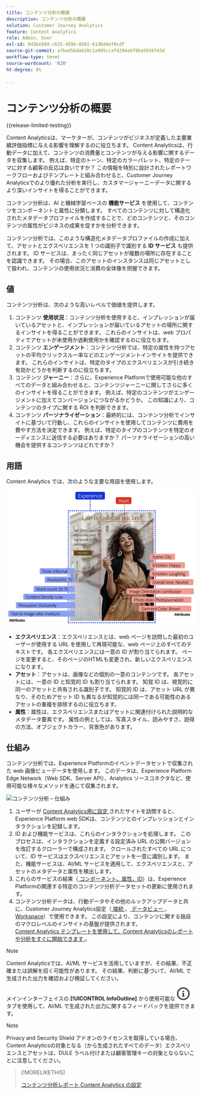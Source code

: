 ```yaml
---
title: コンテンツ分析の概要
description: コンテンツ分析の概要
solution: Customer Journey Analytics
feature: Content Analytics
role: Admin, User
exl-id: 0d3be50d-c635-459b-8b01-61d6d4ef0cdf
source-git-commit: a7bed5bdab20c1a995ccaf4294a5f9ba5918f43d
workflow-type: tm+mt
source-wordcount: '820'
ht-degree: 0%

---
```


# コンテンツ分析の概要

{{release-limited-testing}}

Content Analyticsは、マーケターが、コンテンツがビジネスが定義した主要業績評価指標に与える影響を理解するのに役立ちます。 Content Analyticsは、行動データに加えて、コンテンツの消費量とコンテンツが与える影響に関するデータを収集します。 例えば、特定のトーン、特定のカラーパレット、特定のテーマに対する顧客の反応は良いですか？ この情報を特別に設計されたレポートワークフローおよびテンプレートと組み合わせると、Customer Journey Analyticsでのより優れた分析を実行し、カスタマージャーニーデータに関するより深いインサイトを得ることができます。

コンテンツ分析は、AI と機械学習ベースの **機能サービス** を使用して、コンテンツをコンポーネントと属性に分類します。 すべてのコンテンツに対して構造化されたメタデータプロファイルを作成することで、どのコンテンツと、そのコンテンツの属性がビジネスの成果を促すかを分析できます。

コンテンツ分析では、このような構造化メタデータプロファイルの作成に加えて、アセットとエクスペリエンスを 1 つの識別子で識別する **ID サービス** も提供されます。 ID サービスは、まったく同じアセットが複数の場所に存在することを認識できます。 その場合、このアセットのインスタンスは同じアセットとして扱われ、コンテンツの使用状況と消費の全体像を把握できます。

## 値

コンテンツ分析は、次のような高いレベルで価値を提供します。

1. コンテンツ **使用状況**：コンテンツ分析を使用すると、インプレッションが届いているアセットと、インプレッションが届いているアセットの場所に関するインサイトを得ることができます。 これらのインサイトは、web プロパティでアセットが未使用か過剰使用かを確認するのに役立ちます。
1. コンテンツ **エンゲージメント**：コンテンツ分析では、特定の属性を持つアセットの平均クリックスルー率などのエンゲージメントインサイトを提供できます。 これらのインサイトは、特定のタイプのエクスペリエンスが引き続き有効かどうかを判断するのに役立ちます。
1. コンテンツ **ジャーニー**：さらに、Experience Platformで使用可能な他のすべてのデータと組み合わせると、コンテンツジャーニーに関してさらに多くのインサイトを得ることができます。 例えば、特定のコンテンツがエンゲージメントに加えてコンバージョンにつながるかどうか。 この知識により、コンテンツのタイプに関する ROI を判断できます。
1. コンテンツ **パーソナライゼーション**：最終的には、コンテンツ分析でインサイトに基づいて行動し、これらのインサイトを使用してコンテンツに費用を費やす方法を決定できます。 例えば、特定のタイプのコンテンツを特定のオーディエンスに送信する必要はありますか？ パーソナライゼーションの高い機会を提供するコンテンツはどれですか？

## 用語

Content Analytics では、次のような主要な用語を使用します。

![Assetsとエクスペリエンス ](/help/content-analytics/assets/content-analytics-experience-asset.png)

* **エクスペリエンス**：エクスペリエンスとは、web ページを訪問した最初のユーザーが使用する URL を使用して再現可能な、web ページ上のすべてのテキストです。 各エクスペリエンスには一意の ID が割り当てられます。 ページを変更すると、そのページのHTMLも変更され、新しいエクスペリエンスになります。
* **アセット**：アセットは、画像などの個別の一意のコンテンツです。 各アセットには、一意の ID と知覚的 ID も割り当てられます。 知覚 ID は、視覚的に同一のアセットと共有される識別子です。 知覚的 ID は、アセット URL が異なり、そのためアセット ID も異なるが知覚的には同一である可能性のあるアセットの重複を排除するのに役立ちます。
* **属性**：属性は、エクスペリエンスまたはアセットに関連付けられた説明的なメタデータ要素です。 属性の例としては、写真スタイル、読みやすさ、説得の方法、オブジェクトカラー、背景色があります。

## 仕組み

コンテンツ分析では、Experience Platformのイベントデータセットで収集された web 画像ビューデータを使用します。 このデータは、Experience Platform Edge Network（Web SDK、Server API）、Analytics ソースコネクタなど、使用可能な様々なメソッドを通じて収集されます。

![ コンテンツ分析 – 仕組み ](assets/aca-overview.gif)


1. ユーザーが [Content Analytics用に設定 ](config/configuration.md) されたサイトを訪問すると、Experience Platform web SDKは、コンテンツとのインプレッションとインタラクションを記録します。
1. ID および機能サービスは、これらのインタラクションを処理します。 このプロセスは、インタラクションを定義する設定済み URL の公開バージョンを改訂するクローラーで構成されます。 クロールされたすべての URL について、ID サービスはエクスペリエンスとアセットを一意に識別します。 また、機能サービスは、AI/ML サービスを適用して、エクスペリエンスと、アセットのメタデータと属性を検出します。
1. これらのサービスの結果（[ コンポーネント、属性、ID](/help/content-analytics/report/components.md)）は、Experience Platformの関連する特定のコンテンツ分析データセットの更新に使用されます。
1. コンテンツ分析データは、行動データやその他のルックアップデータと共に、Customer Journey Analytics設定（[ 接続 ](/help/connections/overview.md)、[ データビュー ](/help/data-views/data-views.md)、[Workspace](/help/analysis-workspace/home.md)）で使用できます。 この設定により、コンテンツに関する独自のマクロレベルのインサイトの基盤が提供されます。 <br/>[Content Analytics テンプレートを使用して、Content Analyticsのレポートや分析をすぐに開始できます ](/help/content-analytics/report/report.md#template)。

>[!NOTE]
>
>Content Analyticsでは、AI/ML サービスを活用していますが、その結果、不正確または誤解を招く可能性があります。 その結果、判断に基づいて、AI/ML で生成された出力を確認および検証してください。
>
>メインインターフェイスの **[!UICONTROL InfoOutline]** から使用可能な ![Feedback](/help/assets/icons/InfoOutline.svg) タブを使用して、AI/ML で生成された出力に関するフィードバックを提供できます。
>

>[!NOTE]
>
>Privacy and Security Shield アドオンのライセンスを取得している場合、Content Analyticsの対象となる（から生成されたすべてのデータ）エクスペリエンスとアセットは、DULE ラベル付けまたは顧客管理キーの対象とならないことに注意してください。
>


>[!MORELIKETHIS]
>
>[ コンテンツ分析レポート ](report/report.md)
>[Content Analytics の設定 ](config/configuration.md)
>
